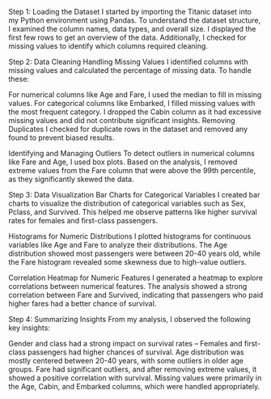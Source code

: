 Step 1: Loading the Dataset
I started by importing the Titanic dataset into my Python environment using Pandas. To understand the dataset structure, I examined the column names, data types, and overall size. I displayed the first few rows to get an overview of the data. Additionally, I checked for missing values to identify which columns required cleaning.

Step 2: Data Cleaning
Handling Missing Values
I identified columns with missing values and calculated the percentage of missing data. To handle these:

For numerical columns like Age and Fare, I used the median to fill in missing values.
For categorical columns like Embarked, I filled missing values with the most frequent category.
I dropped the Cabin column as it had excessive missing values and did not contribute significant insights.
Removing Duplicates
I checked for duplicate rows in the dataset and removed any found to prevent biased results.

Identifying and Managing Outliers
To detect outliers in numerical columns like Fare and Age, I used box plots. Based on the analysis, I removed extreme values from the Fare column that were above the 99th percentile, as they significantly skewed the data.

Step 3: Data Visualization
Bar Charts for Categorical Variables
I created bar charts to visualize the distribution of categorical variables such as Sex, Pclass, and Survived. This helped me observe patterns like higher survival rates for females and first-class passengers.

Histograms for Numeric Distributions
I plotted histograms for continuous variables like Age and Fare to analyze their distributions. The Age distribution showed most passengers were between 20-40 years old, while the Fare histogram revealed some skewness due to high-value outliers.

Correlation Heatmap for Numeric Features
I generated a heatmap to explore correlations between numerical features. The analysis showed a strong correlation between Fare and Survived, indicating that passengers who paid higher fares had a better chance of survival.

Step 4: Summarizing Insights
From my analysis, I observed the following key insights:

Gender and class had a strong impact on survival rates – Females and first-class passengers had higher chances of survival.
Age distribution was mostly centered between 20-40 years, with some outliers in older age groups.
Fare had significant outliers, and after removing extreme values, it showed a positive correlation with survival.
Missing values were primarily in the Age, Cabin, and Embarked columns, which were handled appropriately.



 

